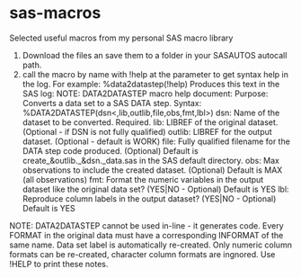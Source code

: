 # sas-macros
Selected useful macros from my personal SAS macro library 
1. Download the files an save them to a folder in your SASAUTOS autocall path. 
2. call the macro by name with !help at the parameter to get syntax help in the log. 
   For example:
      %data2datastep(!help)
   Produces this text in the SAS log:
   NOTE: DATA2DATASTEP macro help document:
      Purpose: Converts a data set to a SAS DATA step.
      Syntax: %DATA2DATASTEP(dsn<,lib,outlib,file,obs,fmt,lbl>)
      dsn:    Name of the dataset to be converted. Required.
      lib:    LIBREF of the original dataset. (Optional - if DSN is not fully qualified)
      outlib: LIBREF for the output dataset. (Optional - default is WORK)
      file:   Fully qualified filename for the DATA step code produced. (Optional)
              Default is create_&outlib._&dsn._data.sas in the SAS default directory.
      obs:    Max observations to include the created dataset.
              (Optional) Default is MAX (all observations)
      fmt:    Format the numeric variables in the output dataset like the original data set?
              (YES|NO - Optional) Default is YES
      lbl:    Reproduce column labels in the output dataset?
              (YES|NO - Optional) Default is YES

NOTE:   DATA2DATASTEP cannot be used in-line - it generates code.
        Every FORMAT in the original data must have a corresponding INFORMAT of the same name.
        Data set label is automatically re-created.
        Only numeric column formats can be re-created, character column formats are ingnored.
        Use !HELP to print these notes.

